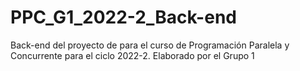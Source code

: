 # PPC_G1_2022-2_Back-end
Back-end del proyecto de para el curso de Programación Paralela y Concurrente para el ciclo 2022-2. Elaborado por el Grupo 1
